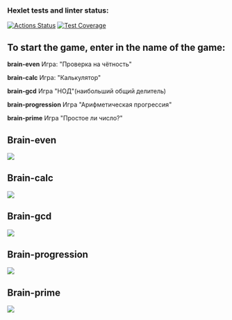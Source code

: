 ### Hexlet tests and linter status:
[![Actions Status](https://github.com/hexlet-code/frontend-project-44/actions/workflows/hexlet-check.yml/badge.svg)](https://github.com/hexlet-code/frontend-project-44/actions)
[![Test Coverage](https://api.codeclimate.com/v1/badges/e1074160ffcf00130014/test_coverage)](https://codeclimate.com/github/hexlet-code/frontend-project-44/test_coverage)

## To start the game, enter in the name of the game:

**brain-even** Игра: "Проверка на чётность"

**brain-calc** Игра: "Калькулятор"

**brain-gcd** Игра "НОД"(наибольший общий делитель)

**brain-progression** Игра "Арифметическая прогрессия"

**brain-prime** Игра "Простое ли число?"

## Brain-even
<a href="https://asciinema.org/a/499988" target="_blank"><img src="https://asciinema.org/a/499988.svg" /></a>

## Brain-calc
<a href="https://asciinema.org/a/499989" target="_blank"><img src="https://asciinema.org/a/499989.svg" /></a>

## Brain-gcd
<a href="https://asciinema.org/a/499990" target="_blank"><img src="https://asciinema.org/a/499990.svg" /></a>

## Brain-progression
<a href="https://asciinema.org/a/499991" target="_blank"><img src="https://asciinema.org/a/499991.svg" /></a>

## Brain-prime
<a href="https://asciinema.org/a/499993" target="_blank"><img src="https://asciinema.org/a/499993.svg" /></a>

